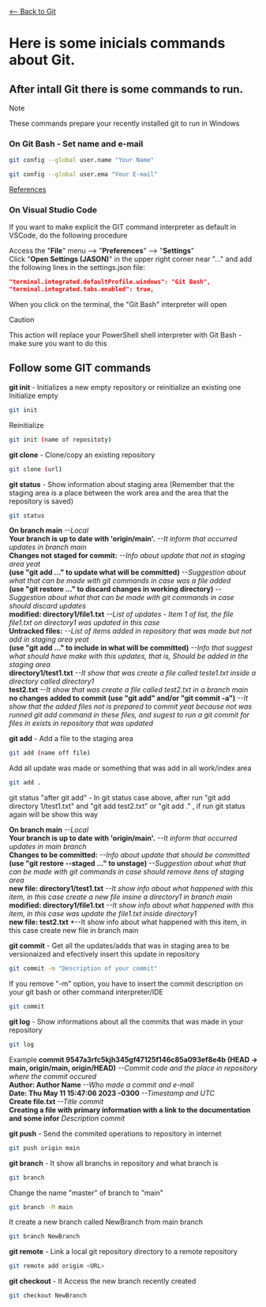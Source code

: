 [<-- Back to Git](https://github.com/mtemporim/Git-And-Github/tree/main/Git)  

# Here is some inicials commands about Git.  

## After intall Git there is some commands to run.    

>[!NOTE]
>
>These commands prepare your recently installed git to run in Windows  

### On Git Bash - Set name and e-mail   
```bash
git config --global user.name "Your Name"
```
```bash
git config --global user.ema "Your E-mail"
```
[References](https://docs.github.com/en/get-started/getting-started-with-git/setting-your-username-in-git)  


### On Visual Studio Code

If you want to make explicit the GIT command interpreter as default in VSCode, do the following procedure

Access the "**File**" menu --> "**Preferences**" --> "**Settings**"  
Click "**Open Settings (JASON)**" in the upper right corner near "..." and add the following lines in the settings.json file:
```json
"terminal.integrated.defaultProfile.windows": "Git Bash",
"terminal.integrated.tabs.enabled": true,
```

When you click on the terminal, the "Git Bash" interpreter will open

>[!CAUTION]
>
>This action will replace your PowerShell shell interpreter with Git Bash - make sure you want to do this




## Follow some GIT commands 

**git init** - Initializes a new empty repository or reinitialize an existing one
Initialize empty
```bash
git init 
```
Reinitialize
```bash
git init (name of repositoty) 
```

**git clone** - Clone/copy an existing repository
```bash
git clone (url)
```

**git status** - Show information about staging area (Remember that the staging area is a place between the work area and the area that the repository is saved)
```bash
git status
```
**On branch main**     *--Local*  
**Your branch is up to date with 'origin/main'.**     *--It inform that occurred updates in branch main*  
**Changes not staged for commit:**     *--Info about update that not in staging area yeat*  
**(use "git add <file>..." to update what will be committed)**     *--Suggestion about what that can be made with git commands in case was a file added*  
**(use "git restore <file>..." to discard changes in working directory)**     *--Suggestion about what that can be made with git commands in case should discard updates*  
**modified:   directory1/file1.txt**     *--List of updates - Item 1 of list, the file file1.txt on directory1 was updated in this case*  
**Untracked files:**     *--List of items added in repository that was made but not add in staging area yeat*  
**(use "git add <file>..." to include in what will be committed)**     *--Info that suggest what should have make with this updates, that is, Should be added in the staging area*  
**directory1/test1.txt**     *--It show that was create a file called teste1.txt inside a directory called directory1*  
**test2.txt**     *--It show that was create a file called test2.txt in a branch main*  
**no changes added to commit (use "git add" and/or "git commit -a")**     *--It show that the added files not is prepared to commit yeat because not was runned git add command in these files, and sugest to run a git commit for files in exists in repository that was updated*  

**git add** - Add a file to the staging area
```bash
git add (name off file)
```
Add all update was made or something that was add in all work/index area 
```bash
git add .
```

git status "after git add" - In git status case above, after run "git add directory 1/test1.txt" and "git add test2.txt" or "git add ." , if run git status again will be show this way

**On branch main**     *--Local*  
**Your branch is up to date with 'origin/main'.**     *--It inform that occurred updates in main branch*  
**Changes to be committed:**     *--Info about update that should be committed*  
**(use "git restore --staged <file>..." to unstage)**     *--Suggestion about what that can be made with git commands in case should remove itens of staging area*  
**new file:   directory1/test1.txt**     *--It show info about what happened with this item, in this case create a new file insine a directory1 in branch main*  
**modified:   directory1/file1.txt**     *--It show info about what happened with this item, in this case was update the file1.txt inside directory1*  
**new file:   test2.txt**     *--It show info about what happened with this item, in this case create new file in branch main  


**git commit** - Get all the updates/adds that was in staging area to be versionaized and efectively insert this update in repository
```bash
git commit -m "Description of your commit"
```
If you remove "-m" option, you have to insert the commit description on your git bash or other command interpreter/IDE 
```bash
git commit
```

**git log** - Show informations about all the commits that was made in your repository 
```bash
git log
```
Example
**commit 9547a3rfc5kjh345gf47125f146c85a093ef8e4b (HEAD -> main, origin/main, origin/HEAD)**     *--Commit code and the place in repository where the commit occured*  
**Author: Author Name  <e-mail Author>**     *--Who made a commit and e-mail*  
**Date:   Thu May 11 15:47:06 2023 -0300**     *--Timestamp and UTC*  
**Create file.txt**     *--Title commit*  
**Creating a file with primary information with a link to the documentation and some infor**     *Description commit*  


**git push** - Send the commited operations to repository in internet 
```bash
git push origin main
```
**git branch** - It show all branchs in repository and what branch is 
```bash
git branch
```
Change the name "master" of branch to "main" 
```bash
git branch -M main
```
It create a new branch called NewBranch from main branch 
```bash
git branch NewBranch
```
**git remote** - Link a local git repository directory to a remote repository
```bash
git remote add origim <URL>
```
**git checkout** - It Access the new branch recently created 
```bash
git checkout NewBranch
```
